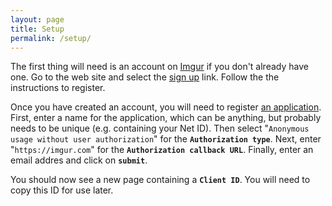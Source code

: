 ```yaml
---
layout: page
title: Setup
permalink: /setup/
---
```

The first thing will need is an account on <a href="https://imgur.com" target="_blank">Imgur</a> if you don't already have one. Go to the web site 
and select the <a href="https://imgur.com/register?invokedBy=regularSignIn" target="_blank">sign up</a> link. Follow the the instructions to register.

Once you have created an account, you will need to register 
<a href="https://api.imgur.com/oauth2/addclient" target="_blank">an application</a>. First, enter a name
for the application, which can be anything, but probably needs to be unique (e.g. containing your Net ID). Then select 
"`Anonymous usage without user authorization`" for the **`Authorization type`**. Next, enter "`https://imgur.com`" for the 
**`Authorization callback URL`**. Finally, enter an email addres and click on **`submit`**.

You should now see a new page containing a **`Client ID`**. You will need to copy this ID for use later.
